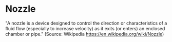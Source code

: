 # Nozzle

"A nozzle is a device designed to control the direction or characteristics of a fluid flow (especially to increase velocity) as it exits (or enters) an enclosed chamber or pipe."
(Source: Wikipedia https://en.wikipedia.org/wiki/Nozzle)
